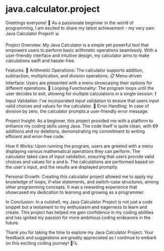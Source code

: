 # java.calculator.project

Greetings everyone! 🌟 As a passionate beginner in the world of programming, I am excited to share my latest achievement - my very own Java Calculator Project! 📊

Project Overview:
My Java Calculator is a simple yet powerful tool that empowers users to perform basic arithmetic operations seamlessly. With a user-friendly interface and intuitive design, my calculator aims to make calculations swift and hassle-free.

Features:
🔢 Arithmetic Operations: The calculator supports addition, subtraction, multiplication, and division operations.
📋 Menu-driven Interface: Users are presented with a menu showcasing their options for different operations.
🔁 Looping Functionality: The program loops until the user decides to exit, allowing for multiple calculations in a single session.
❗ Input Validation: I've incorporated input validation to ensure that users input valid choices and values for the calculator.
🚫 Error Handling: In case of division by zero, the calculator prompts a user-friendly error message.

Project Insight:
As a beginner, this project provided me with a platform to enhance my coding skills using Java. The code itself is quite clean, with 69 additions and no deletions, demonstrating my commitment to writing efficient and error-free code.

How It Works:
Upon running the program, users are greeted with a menu displaying various mathematical operations they can perform. The calculator takes care of input validation, ensuring that users provide valid choices and values for a and b. The calculations are performed based on the user's input, and the results are displayed promptly.

Personal Growth:
Creating this calculator project allowed me to apply my knowledge of loops, if-else statements, and switch-case structures, among other programming concepts. It was a rewarding experience that showcased my dedication to learning and growing as a programmer.

In Conclusion:
In a nutshell, my Java Calculator Project is not just a code snippet but a testament to my enthusiasm and eagerness to learn and create. This project has helped me gain confidence in my coding abilities and has ignited my passion for more ambitious coding endeavors in the future.

Thank you for taking the time to explore my Java Calculator Project. Your feedback and suggestions are greatly appreciated as I continue to embark on this exciting coding journey! 🚀🔍
